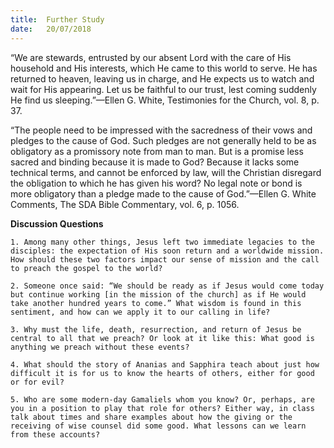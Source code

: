 ```yaml
---
title:  Further Study
date:   20/07/2018
---
```


“We are stewards, entrusted by our absent Lord with the care of His household and His interests, which He came to this world to serve. He has returned to heaven, leaving us in charge, and He expects us to watch and wait for His appearing. Let us be faithful to our trust, lest coming suddenly He find us sleeping.”—Ellen G. White, Testimonies for the Church, vol. 8, p. 37.

“The people need to be impressed with the sacredness of their vows and pledges to the cause of God. Such pledges are not generally held to be as obligatory as a promissory note from man to man. But is a promise less sacred and binding because it is made to God? Because it lacks some technical terms, and cannot be enforced by law, will the Christian disregard the obligation to which he has given his word? No legal note or bond is more obligatory than a pledge made to the cause of God.”—Ellen G. White Comments, The SDA Bible Commentary, vol. 6, p. 1056.

**Discussion Questions**

`1.	Among many other things, Jesus left two immediate legacies to the disciples: the expectation of His soon return and a worldwide mission. How should these two factors impact our sense of mission and the call to preach the gospel to the world?`

`2.	Someone once said: “We should be ready as if Jesus would come today but continue working [in the mission of the church] as if He would take another hundred years to come.” What wisdom is found in this sentiment, and how can we apply it to our calling in life?`

`3.	Why must the life, death, resurrection, and return of Jesus be central to all that we preach? Or look at it like this: What good is anything we preach without these events?`

`4.	What should the story of Ananias and Sapphira teach about just how difficult it is for us to know the hearts of others, either for good or for evil?` 

`5.	Who are some modern-day Gamaliels whom you know? Or, perhaps, are you in a position to play that role for others? Either way, in class talk about times and share examples about how the giving or the receiving of wise counsel did some good. What lessons can we learn from these accounts?`